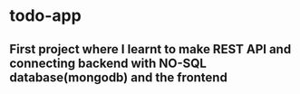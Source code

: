 # todo-app
## First project where I learnt to make REST API and connecting backend with NO-SQL database(mongodb) and the frontend

